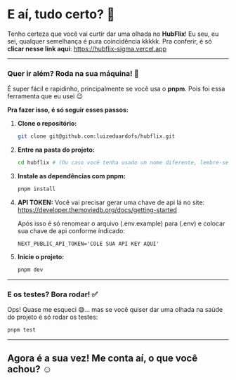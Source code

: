 # E aí, tudo certo? 👋

Tenho certeza que você vai curtir dar uma olhada no **HubFlix**! Eu seu, eu sei, qualquer semelhança é pura coincidência kkkkk.
Pra conferir, é só **clicar nesse link aqui**: https://hubflix-sigma.vercel.app

---

### Quer ir além? Roda na sua máquina! 🚀

É super fácil e rapidinho, principalmente se você usa o **pnpm**. Pois foi essa ferramenta que eu usei 😉

**Pra fazer isso, é só seguir esses passos:**

1.  **Clone o repositório:**

    ```bash
    git clone git@github.com:luizeduardofs/hubflix.git
    ```

2.  **Entre na pasta do projeto:**

    ```bash
    cd hubflix # (Ou caso você tenha usado um nome diferente, lembre-se de colocar ele aqui)
    ```

3.  **Instale as dependências com pnpm:**

    ```bash
    pnpm install
    ```

4.  **API TOKEN:**
    Você vai precisar gerar uma chave de api lá no site: https://developer.themoviedb.org/docs/getting-started

    Após isso é só renomear o arquivo (.env.example) para (.env) e colocar sua chave
    de api conforme indicado:

    ```env
    NEXT_PUBLIC_API_TOKEN='COLE SUA API KEY AQUI'
    ```

5.  **Inicie o projeto:**
    ```bash
    pnpm dev
    ```

---

### E os testes? Bora rodar! ✅

Ops! Quase me esqueci 😅... mas se você quiser dar uma olhada na saúde do projeto é só rodar os testes:

```bash
pnpm test
```

---

## Agora é a sua vez! Me conta aí, o que você achou? ☺️
